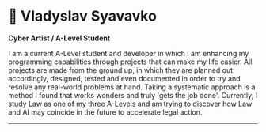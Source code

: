 # 🤺 Vladyslav Syavavko

**Cyber Artist / A-Level Student**

I am a current A-Level student and developer in which I am enhancing my programming capabilities through projects that can make my life easier. All projects are made from the ground up, in which they are planned out accordingly, designed, tested and even documented in order to try and resolve any real-world problems at hand. Taking a systematic approach is a method I found that works wonders and truly 'gets the job done'. Currently, I study Law as one of my three A-Levels and am trying to discover how Law and AI may coincide in the future to accelerate legal action.

  <p align="left">
    <a href = "https://github.com/vlood1?tab=repositories"
    src = "https://custom-icon-badges.demolab.com/badge/-My%20Repos-blue?style=for-the-badge&logoColor=white&logo=repo"/></a>

  </p>

---
